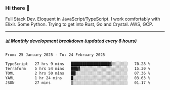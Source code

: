 ### Hi there 👋

Full Stack Dev. Eloquent in JavaScript/TypeScript. I work comfortably with Elixir. Some Python. Trying to get into Rust, Go and Crystal. AWS, GCP.

***

##### 📊 Monthly development breakdown (updated every 8 hours)

<!--START_SECTION:waka-->

```txt
From: 25 January 2025 - To: 24 February 2025

TypeScript   27 hrs 9 mins   █████████████████▓░░░░░░░   70.28 %
Terraform    5 hrs 54 mins   ███▓░░░░░░░░░░░░░░░░░░░░░   15.30 %
TOML         2 hrs 50 mins   ██░░░░░░░░░░░░░░░░░░░░░░░   07.36 %
YAML         1 hr 24 mins    █░░░░░░░░░░░░░░░░░░░░░░░░   03.63 %
JSON         27 mins         ▒░░░░░░░░░░░░░░░░░░░░░░░░   01.17 %
```

<!--END_SECTION:waka-->
